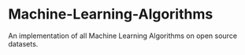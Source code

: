 # Machine-Learning-Algorithms
An implementation of all Machine Learning Algorithms on open source datasets.
